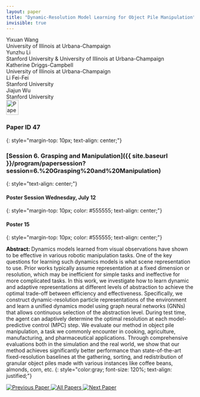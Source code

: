 ```yaml
---
layout: paper
title: "Dynamic-Resolution Model Learning for Object Pile Manipulation"
invisible: true
---
```

<div class="paper-authors">
<div class="paper-author-box">
    <div class="paper-author-name">Yixuan Wang</div>
    <div class="paper-author-uni">University of Illinois at Urbana-Champaign</div>
</div>
<div class="paper-author-box">
    <div class="paper-author-name">Yunzhu Li</div>
    <div class="paper-author-uni">Stanford University & University of Illinois at Urbana-Champaign</div>
</div>
<div class="paper-author-box">
    <div class="paper-author-name">Katherine Driggs-Campbell</div>
    <div class="paper-author-uni">University of Illinois at Urbana-Champaign</div>
</div>
<div class="paper-author-box">
    <div class="paper-author-name">Li Fei-Fei</div>
    <div class="paper-author-uni">Stanford University</div>
</div>
<div class="paper-author-box">
    <div class="paper-author-name">Jiajun Wu</div>
    <div class="paper-author-uni">Stanford University</div>
</div>

</div><div class="paper-pdf">
<div> <a href="http://www.roboticsproceedings.org/rss19/p047.pdf"><img src="{{ site.baseurl }}/images/paper_link.png" alt="Paper Website" width = "33"  height = "40"/></a> </div>
</div>

### Paper ID 47
{: style="margin-top: 10px; text-align: center;"}

### [Session 6. Grasping and Manipulation]({{ site.baseurl }}/program/papersession?session=6.%20Grasping%20and%20Manipulation)
{: style="text-align: center;"}

#### Poster Session Wednesday, July 12
{: style="margin-top: 10px; color: #555555; text-align: center;"}

#### Poster 15
{: style="margin-top: 10px; color: #555555; text-align: center;"}

<b style="color: black;">Abstract: </b>Dynamics models learned from visual observations have shown to be effective in various robotic manipulation tasks. One of the key questions for learning such dynamics models is what scene representation to use. Prior works typically assume representation at a fixed dimension or resolution, which may be inefficient for simple tasks and ineffective for more complicated tasks. In this work, we investigate how to learn dynamic and adaptive representations at different levels of abstraction to achieve the optimal trade-off between efficiency and effectiveness. Specifically, we construct dynamic-resolution particle representations of the environment and learn a unified dynamics model using graph neural networks (GNNs) that allows continuous selection of the abstraction level. During test time, the agent can adaptively determine the optimal resolution at each model-predictive control (MPC) step. We evaluate our method in object pile manipulation, a task we commonly encounter in cooking, agriculture, manufacturing, and pharmaceutical applications. Through comprehensive evaluations both in the simulation and the real world, we show that our method achieves significantly better performance than state-of-the-art fixed-resolution baselines at the gathering, sorting, and redistribution of granular object piles made with various instances like coffee beans, almonds, corn, etc.
{: style="color:gray; font-size: 120%; text-align: justified;"}


<div class="paper-menu">
<a href="{{ site.baseurl }}/program/papers/046/"> <img src="{{ site.baseurl }}/images/previous_paper_icon.png" alt="Previous Paper" title="Previous Paper"/> </a>
<a href="{{ site.baseurl }}/program/papers"><img src="{{ site.baseurl }}/images/overview_icon.png" alt="All Papers" title="All Papers"/> </a>
<a href="{{ site.baseurl }}/program/papers/048/"> <img src="{{ site.baseurl }}/images/next_paper_icon.png" alt="Next Paper" title="Next Paper"/> </a>

</div>

